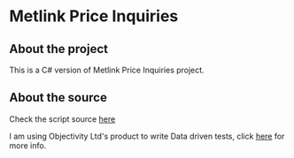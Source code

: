 # Metlink Price Inquiries

## About the project

This is a C# version of Metlink Price Inquiries project.

## About the source

Check the script source [here](http://www.belatrixsf.com/blog/a-groovy-kind-of-trick-for-soapui-free-in-eight-steps/)

I am using Objectivity Ltd's product to write Data driven tests, click [here](https://github.com/ObjectivityLtd/Test.Automation/wiki/NUnit-DataDriven-tests-from-Xml,-CSV-and-Excel-files) for more info.
